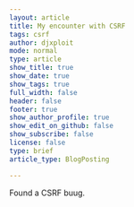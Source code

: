 ```yaml
---
layout: article
title: My encounter with CSRF
tags: csrf
author: djxploit
mode: normal
type: article
show_title: true
show_date: true
show_tags: true
full_width: false
header: false
footer: true
show_author_profile: true
show_edit_on_github: false
show_subscribe: false
license: false
type: brief
article_type: BlogPosting

---
```


Found a CSRF buug.
